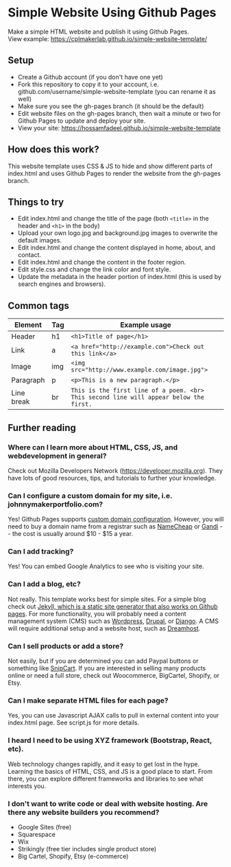 # Simple Website Using Github Pages
Make a simple HTML website and publish it using Github Pages.  
View example: https://cplmakerlab.github.io/simple-website-template/

## Setup
- Create a Github account (if you don't have one yet)
- Fork this repository to copy it to your account, i.e. github.com/username/simple-website-template (you can rename it as well)
- Make sure you see the gh-pages branch (it should be the default)
- Edit website files on the gh-pages branch, then wait a minute or two for Github Pages to update and deploy your site.
- View your site: https://hossamfadeel.github.io/simple-website-template

## How does this work?
This website template uses CSS & JS to hide and show different parts of index.html and uses Github Pages to render the website from the gh-pages branch.

## Things to try
- Edit index.html and change the title of the page (both ```<title>``` in the header and ```<h1>``` in the body)
- Upload your own logo.jpg and background.jpg images to overwrite the default images.
- Edit index.html and change the content displayed in home, about, and contact.
- Edit index.html and change the content in the footer region.
- Edit style.css and change the link color and font style.
- Update the metadata in the header portion of index.html (this is used by search engines and browsers).

## Common tags

Element | Tag | Example usage
--- | --- | ---
Header | h1 | ```<h1>Title of page</h1>```
Link | a | ```<a href="http://example.com">Check out this link</a>```
Image | img | ```<img src="http://www.example.com/image.jpg">```
Paragraph | p | ```<p>This is a new paragraph.</p>```
Line break | br | ```This is the first line of a poem. <br> This second line will appear below the first. ```

## Further reading

### Where can I learn more about HTML, CSS, JS, and webdevelopment in general?
Check out Mozilla Developers Network (https://developer.mozilla.org). They have lots of good resources, tips, and tutorials to further your knowledge.

### Can I configure a custom domain for my site, i.e. johnnymakerportfolio.com?
Yes! Github Pages supports [custom domain configuration](https://help.github.com/en/github/working-with-github-pages/configuring-a-custom-domain-for-your-github-pages-site). However, you will need to buy a domain name from a registrar such as [NameCheap](https://www.namecheap.com/) or [Gandi](https://www.gandi.net/) -- the cost is usually around $10 - $15 a year.

### Can I add tracking?
Yes! You can embed Google Analytics to see who is visiting your site.

### Can I add a blog, etc?
Not really. This template works best for simple sites. For a simple blog check out [Jekyll, which is a static site generator that also works on Github pages](https://help.github.com/en/github/working-with-github-pages/setting-up-a-github-pages-site-with-jekyll). For more functionality, you will probably need a content management system (CMS) such as [Wordpress](https://wordpress.com), [Drupal](http://drupal.org), or [Django](https://www.djangoproject.com). A CMS will require additional setup and a website host, such as [Dreamhost](https://www.dreamhost.com/). 

### Can I sell products or add a store?
Not easily, but if you are determined you can add Paypal buttons or something like [SnipCart](https://snipcart.com/). If you are interested in selling many products online or need a full store, check out Woocommerce, BigCartel, Shopify, or Etsy.

### Can I make separate HTML files for each page?
Yes, you can use Javascript AJAX calls to pull in external content into your index.html page. See script.js for more details.

### I heard I need to be using XYZ framework (Bootstrap, React, etc).
Web technology changes rapidly, and it easy to get lost in the hype. Learning the basics of HTML, CSS, and JS is a good place to start. From there, you can explore different frameworks and libraries to see what interests you.

### I don't want to write code or deal with website hosting. Are there any website builders you recommend?
- Google Sites (free)
- Squarespace
- Wix
- Strikingly (free tier includes single product store)
- Big Cartel, Shopify, Etsy (e-commerce)


